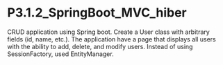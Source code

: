# P3.1.2_SpringBoot_MVC_hiber
CRUD application using Spring boot. Create a User class with arbitrary fields (id, name, etc.). 
The application have a page that displays all users with the ability to add, delete, and modify users. 
Instead of using SessionFactory, used EntityManager. 

